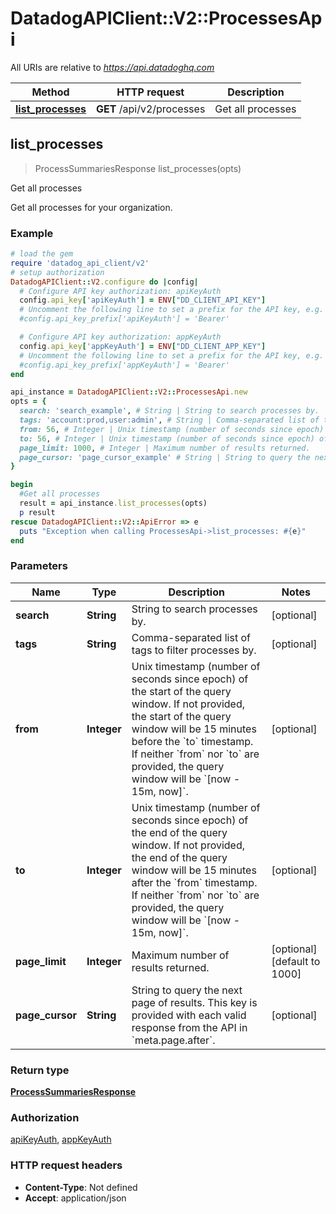 # DatadogAPIClient::V2::ProcessesApi

All URIs are relative to *https://api.datadoghq.com*

Method | HTTP request | Description
------------- | ------------- | -------------
[**list_processes**](ProcessesApi.md#list_processes) | **GET** /api/v2/processes | Get all processes



## list_processes

> ProcessSummariesResponse list_processes(opts)

Get all processes

Get all processes for your organization.

### Example

```ruby
# load the gem
require 'datadog_api_client/v2'
# setup authorization
DatadogAPIClient::V2.configure do |config|
  # Configure API key authorization: apiKeyAuth
  config.api_key['apiKeyAuth'] = ENV["DD_CLIENT_API_KEY"]
  # Uncomment the following line to set a prefix for the API key, e.g. 'Bearer' (defaults to nil)
  #config.api_key_prefix['apiKeyAuth'] = 'Bearer'

  # Configure API key authorization: appKeyAuth
  config.api_key['appKeyAuth'] = ENV["DD_CLIENT_APP_KEY"]
  # Uncomment the following line to set a prefix for the API key, e.g. 'Bearer' (defaults to nil)
  #config.api_key_prefix['appKeyAuth'] = 'Bearer'
end

api_instance = DatadogAPIClient::V2::ProcessesApi.new
opts = {
  search: 'search_example', # String | String to search processes by.
  tags: 'account:prod,user:admin', # String | Comma-separated list of tags to filter processes by.
  from: 56, # Integer | Unix timestamp (number of seconds since epoch) of the start of the query window. If not provided, the start of the query window will be 15 minutes before the `to` timestamp. If neither `from` nor `to` are provided, the query window will be `[now - 15m, now]`.
  to: 56, # Integer | Unix timestamp (number of seconds since epoch) of the end of the query window. If not provided, the end of the query window will be 15 minutes after the `from` timestamp. If neither `from` nor `to` are provided, the query window will be `[now - 15m, now]`.
  page_limit: 1000, # Integer | Maximum number of results returned.
  page_cursor: 'page_cursor_example' # String | String to query the next page of results. This key is provided with each valid response from the API in `meta.page.after`.
}

begin
  #Get all processes
  result = api_instance.list_processes(opts)
  p result
rescue DatadogAPIClient::V2::ApiError => e
  puts "Exception when calling ProcessesApi->list_processes: #{e}"
end
```

### Parameters


Name | Type | Description  | Notes
------------- | ------------- | ------------- | -------------
 **search** | **String**| String to search processes by. | [optional] 
 **tags** | **String**| Comma-separated list of tags to filter processes by. | [optional] 
 **from** | **Integer**| Unix timestamp (number of seconds since epoch) of the start of the query window. If not provided, the start of the query window will be 15 minutes before the &#x60;to&#x60; timestamp. If neither &#x60;from&#x60; nor &#x60;to&#x60; are provided, the query window will be &#x60;[now - 15m, now]&#x60;. | [optional] 
 **to** | **Integer**| Unix timestamp (number of seconds since epoch) of the end of the query window. If not provided, the end of the query window will be 15 minutes after the &#x60;from&#x60; timestamp. If neither &#x60;from&#x60; nor &#x60;to&#x60; are provided, the query window will be &#x60;[now - 15m, now]&#x60;. | [optional] 
 **page_limit** | **Integer**| Maximum number of results returned. | [optional] [default to 1000]
 **page_cursor** | **String**| String to query the next page of results. This key is provided with each valid response from the API in &#x60;meta.page.after&#x60;. | [optional] 

### Return type

[**ProcessSummariesResponse**](ProcessSummariesResponse.md)

### Authorization

[apiKeyAuth](../README.md#apiKeyAuth), [appKeyAuth](../README.md#appKeyAuth)

### HTTP request headers

- **Content-Type**: Not defined
- **Accept**: application/json

